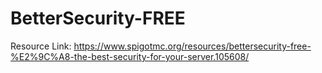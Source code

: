 # BetterSecurity-FREE
Resource Link: https://www.spigotmc.org/resources/bettersecurity-free-%E2%9C%A8-the-best-security-for-your-server.105608/
